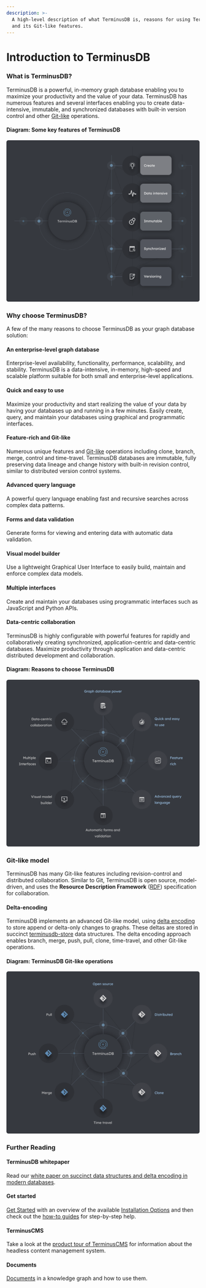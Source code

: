 ```yaml
---
description: >-
  A high-level description of what TerminusDB is, reasons for using TerminusDB,
  and its Git-like features.
---
```


# Introduction to TerminusDB

### What is TerminusDB?

TerminusDB is a powerful, in-memory graph database enabling you to maximize your productivity and the value of your data. TerminusDB has numerous features and several interfaces enabling you to create data-intensive, immutable, and synchronized databases with built-in version control and other [Git-like](terminusdb-intro.md#git-like-model) operations.

#### Diagram: Some key features of TerminusDB

![](../img/diagrams/terminusdb-what-is-it.png)

### Why choose TerminusDB?

A few of the many reasons to choose TerminusDB as your graph database solution:

#### An enterprise-level graph database

Enterprise-level availability, functionality, performance, scalability, and stability. TerminusDB is a data-intensive, in-memory, high-speed and scalable platform suitable for both small and enterprise-level applications.

#### Quick and easy to use

Maximize your productivity and start realizing the value of your data by having your databases up and running in a few minutes. Easily create, query, and maintain your databases using graphical and programmatic interfaces.

#### Feature-rich and Git-like

Numerous unique features and [Git-like](terminusdb-intro.md#git-like-model) operations including clone, branch, merge, control and time-travel. TerminusDB databases are immutable, fully preserving data lineage and change history with built-in revision control, similar to distributed version control systems.

#### Advanced query language

A powerful query language enabling fast and recursive searches across complex data patterns.

#### Forms and data validation

Generate forms for viewing and entering data with automatic data validation.

#### Visual model builder

Use a lightweight Graphical User Interface to easily build, maintain and enforce complex data models.

#### Multiple interfaces

Create and maintain your databases using programmatic interfaces such as JavaScript and Python APIs.

#### Data-centric collaboration

TerminusDB is highly configurable with powerful features for rapidly and collaboratively creating synchronized, application-centric and data-centric databases. Maximize productivity through application and data-centric distributed development and collaboration.

#### Diagram: Reasons to choose TerminusDB

![](../img/diagrams/terminusdb-why-choose.png)

### Git-like model

TerminusDB has many Git-like features including revision-control and distributed collaboration. Similar to Git, TerminusDB is open source, model-driven, and uses the **Resource Description Framework** ([RDF](glossary.md#rdf)) specification for collaboration.

#### Delta-encoding

TerminusDB implements an advanced Git-like model, using [delta encoding](glossary.md#delta-encoding) to store append or delta-only changes to graphs. These deltas are stored in succinct [terminusdb-store](https://github.com/terminusdb/terminusdb-store) data structures. The delta encoding approach enables branch, merge, push, pull, clone, time-travel, and other Git-like operations.

#### Diagram: TerminusDB Git-like operations

![](../img/diagrams/terminusdb-git-model.png)

### Further Reading

#### TerminusDB whitepaper

Read our [white paper on succinct data structures and delta encoding in modern databases](https://assets.terminusdb.com/research/succinct-data-structures-and-delta-encoding.pdf).

#### Get started

[Get Started](../terminusdb/index.md) with an overview of the available [Installation Options](../terminusdb/install/) and then check out the [how-to guides](../guides/how-to-guides/) for step-by-step help.

#### TerminusCMS

Take a look at the [product tour of TerminusCMS](../terminuscms/product-tour/) for information about the headless content management system.

#### Documents

[Documents](documents.md) in a knowledge graph and how to use them.
